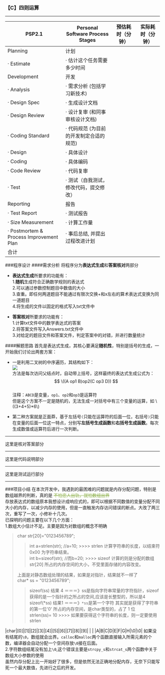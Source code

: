 ### 【C】四则运算
---
| PSP2.1                                  | Personal Software Process Stages        | 预估耗时（分钟） | 实际耗时（分钟） |
|-----------------------------------------|-----------------------------------------|------------------|------------------|
| Planning                                | 计划                                    |                  |                  |
| · Estimate                              | · 估计这个任务需要多少时间              |                  |                  |
| Development                             | 开发                                    |                  |                  |
| · Analysis                              | · 需求分析 (包括学习新技术)             |                  |                  |
| · Design Spec                           | · 生成设计文档                          |                  |                  |
| · Design Review                         | · 设计复审 (和同事审核设计文档)         |                  |                  |
| · Coding Standard                       | · 代码规范 (为目前的开发制定合适的规范) |                  |                  |
| · Design                                | · 具体设计                              |                  |                  |
| · Coding                                | · 具体编码                              |                  |                  |
| · Code Review                           | · 代码复审                              |                  |                  |
| · Test                                  | · 测试（自我测试，修改代码，提交修改）  |                  |                  |
| Reporting                               | 报告                                    |                  |                  |
| · Test Report                           | · 测试报告                              |                  |                  |
| · Size Measurement                      | · 计算工作量                            |                  |                  |
| · Postmortem & Process Improvement Plan | · 事后总结, 并提出过程改进计划          |                  |                  |
| 合计                                    |                                         |                  |                  |

###程序设计
####需求分析
将程序分为**表达式生成**和**答案核对**两部分  

- **表达式生成**所要求的功能有：  
1.**随机**生成符合正确数学规则的表达式       
2.可以通过参数控制题目中数值的大小  
3.查重。即任何两道题目不能通过有限次交换+和x左右的算术表达式变换为同一道题目  
4.将生成的文件以固定的格式写入txt文件中  

- **答案核对**所要求的功能有：  
1.计算txt文件中的数学表达式的答案  
2.将答案文件写入Answers.txt文件中  
3.对给定的题目文件和答案文件，判定答案中的对错，并进行数量统计  

####解题思路
首先是表达式生成，其核心要满足**随机性**，特别是括号的生成，一开始我们讨论出两套方案：  

- 一是利用二叉树的中序遍历，其结构如下：  
![](https://i.imgur.com/E1gNDrb.png)  
方法是每次访问父结点时，自动带上括号，这样最终的表达式生成公式为：  
$$
\((A op1 B)op2(C op3 D))
$$  
注释：`ABCD`是变量，`op1`、`op2`和`op3`是运算符  
但是这个方案不一定是随机的，无法生成一对括号中有三个变量的运算，如 \\((3+4+5)*6\\) 
 
- 第二种方案就是正面莽，基于左括号`(`只能在运算符的后面一位，右括号`)`只能在变量的后面一位这一特点，分别写**左括号生成函数**和**右括号生成函数**。每次生成数值或运算符后进行一次判断。

----------

这里是核对答案部分

----------  

这里是代码说明部分

----------

这里是测试运行部分

----------


###项目小结
在本次开发中，我遇到的最困难的问题就是内存分配问题，特别是数组越界的判断，真的是<font color="#89AE44"> <del>不怕恋人出轨，就怕数组出界</del></font>  
存放表达式的数组原本我想设计成响应式的，即可以根据不同数值的变量分配不同大小的内存，以减少内存的使用，但是一直触发内存访问错误的断点。大改了两三次，重写了一次，小修补十几次。  
已探明的问题主要在以下几个方面：  
1.数组大小估计不足。主要是因为对数组的概念不明确

>char str[20]="0123456789";   
>>int a=strlen(str); //a=10; >>>> strlen 计算字符串的长度，以结束符 0x00 为字符串结束。   
> int b=sizeof(str); //而b=20; >>>> sizeof 计算的则是分配的数组 str[20] 所占的内存空间的大小，不受里面存储的内容改变。   
> 
> 上面是对静态数组处理的结果，如果是对指针，结果就不一样了   
> char* ss = "0123456789";   
>> sizeof(ss) 结果 4 ＝＝＝》ss是指向字符串常量的字符指针，sizeof 获得的是一个指针的之所占的空间,应该是长整型的，所以是4   
>> sizeof(*ss) 结果1 ＝＝＝》`*ss`是第一个字符 其实就是获得了字符串的第一位'0' 所占的内存空间，是char类型的，占了 1 位  
>> strlen(ss)= 10 >>>> 如果要获得这个字符串的长度，则一定要使用 strlen

|char|[0]|[1]|[2]|[3]|[4]|[5]|[6]|[7]|[8]|[9]|
|
|	|A|B|C|D|E|F|G|H|\0|\0|
如果没有结尾的`\0`，数组就会出界。`calloc`和`malloc`两个函数直接输入所需元素的个数，编译器会自动分配一个空间存放`\0`接在后面。  
2.字符数组结尾没有加上`\0`,这个错误主要是`strcpy_s`和`strcat_s`两个函数中关于数组大小参数的使用  
虽然内存分配上比一开始好了很多，但是依然无法正确地分配内存，无奈下只能写死一个最大数值，先进行之后的开发。